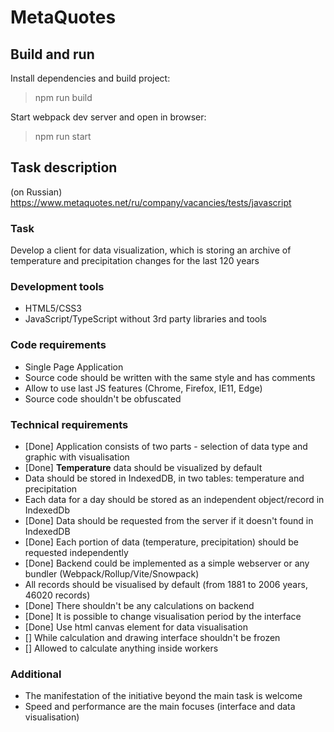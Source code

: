 # MetaQuotes

## Build and run

Install dependencies and build project:

> npm run build

Start webpack dev server and open in browser:

> npm run start

## Task description

(on Russian) https://www.metaquotes.net/ru/company/vacancies/tests/javascript

### Task

Develop a client for data visualization, which is storing an archive
of temperature and precipitation changes for the last 120 years

### Development tools

-   HTML5/CSS3
-   JavaScript/TypeScript without 3rd party libraries and tools

### Code requirements

-   Single Page Application
-   Source code should be written with the same style and has comments
-   Allow to use last JS features (Chrome, Firefox, IE11, Edge)
-   Source code shouldn't be obfuscated

### Technical requirements

-   [Done] Application consists of two parts - selection of data type and graphic with visualisation
-   [Done] **Temperature** data should be visualized by default
-   Data should be stored in IndexedDB, in two tables: temperature and precipitation
-   Each data for a day should be stored as an independent object/record in IndexedDb
-   [Done] Data should be requested from the server if it doesn't found in IndexedDB
-   [Done] Each portion of data (temperature, precipitation) should be requested independently
-   [Done] Backend could be implemented as a simple webserver or any bundler (Webpack/Rollup/Vite/Snowpack)
-   All records should be visualised by default (from 1881 to 2006 years, 46020 records)
-   [Done] There shouldn't be any calculations on backend
-   [Done] It is possible to change visualisation period by the interface
-   [Done] Use html canvas element for data visualisation
-   [] While calculation and drawing interface shouldn't be frozen
-   [] Allowed to calculate anything inside workers

### Additional

-   The manifestation of the initiative beyond the main task is welcome
-   Speed and performance are the main focuses (interface and data visualisation)
